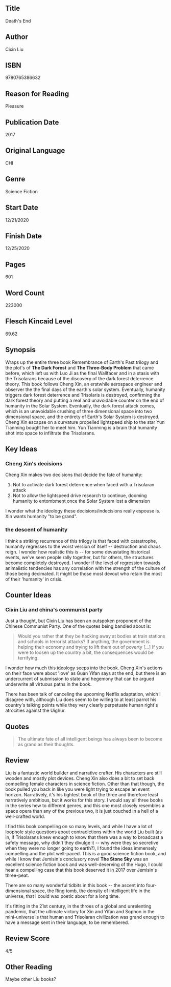 ## Title
Death's End

## Author
Cixin Liu

## ISBN
9780765386632

## Reason for Reading
Pleasure

## Publication Date
2017

## Original Language
CHI

## Genre
Science Fiction

## Start Date
12/21/2020

## Finish Date
12/25/2020

## Pages
601

## Word Count
223000

## Flesch Kincaid Level
69.62

## Synopsis
Wraps up the entire three book Remembrance of Earth's Past trilogy and the plot's of **The Dark Forest** and **The Three-Body Problem** that came before, which left us with Luo Ji as the final
Wallfacer and in a stasis with the Trisolarans because of the discovery of the dark forest deterrence theory. This book follows Cheng Xin, an erstwhile aerospace engineer and observer the the final days of the earth's solar system. Eventually, humanity triggers dark forest deterrence and Trisolaris is destroyed, confirming the dark forest theory and putting a real and unavoidable counter on the end of humanity in the Solar System. Eventually, the dark forest attack comes, which is an unavoidable crushing of three dimensional space into two dimensional space, and the entirety of Earth's Solar System is destroyed. Cheng Xin escapse on a curvature propelled lightspeed ship to the star Yun Tianming bought her to meet him. Yun Tianming is a brain that humanity shot into space to infiltrate the Trisolarans.

## Key Ideas
### Cheng Xin's decisions
Cheng Xin makes two decisions that decide the fate of humanity:

1. Not to activate dark forest deterrence when faced with a Trisolaran attack
2. Not to allow the lightspeed drive research to continue, dooming humanity to entombment once the Solar System lost a dimension

I wonder what the ideology these decisions/indecisions really espouse is. Xin wants humanity "to be grand".

### the descent of humanity
I think a striking recurrence of this trilogy is that faced with catastrophe, humanity regresses to the worst version of itself -- destruction and chaos reign. I wonder how realistic this is -- for some devastating historical events, we've seen people rally together, but for others, the structures become completely destroyed. I wonder if the level of regression towards animalistic tendencies has any correlation with the strength of the culture of those being decimated. It might be those most devout who retain the most of their 'humanity' in crisis.


## Counter Ideas
### Cixin Liu and china's communist party
Just a thought, but Cixin Liu has been an outspoken proponent of the Chinese Communist Party. One of the quotes being bandied about is:

> Would you rather that they be hacking away at bodies at train stations and schools in terrorist attacks? If anything, the government is helping their economy and trying to lift them out of poverty [...] If you were to loosen up the country a bit, the consequences would be terrifying.

I wonder how much this ideology seeps into the book. Cheng Xin's actions on their face were about 'love' as Guan Yifan says at the end, but there is an undercurrent of submission to state and hegemony that can be argued underwrite all virtuous paths in the book.

There has been talk of canceling the upcoming Netflix adaptation, which I disagree with, although Liu does seem to be willing to at least parrot his country's talking points while they very clearly perpetuate human right's atrocities against the Uighur.

## Quotes
> The ultimate fate of all intelligent beings has always been to become as grand as their thoughts.

## Review
Liu is a fantastic world builder and narrative crafter. His characters are still wooden and mostly plot devices. Cheng Xin also does a bit to set back compelling female characters in science fiction. Other than that though, the book pulled you back in like you were light trying to escape an event horizon. Narratively, it's his tightest book of the three and therefore least narratively ambitious, but it works for this story. I would say all three books in the series hew to different genres, and this one most closely resembles a space opera than any of the previous two, it is just couched in a hell of a well-crafted world.

I find this book compelling on so many levels, and while I have a lot of loophole style questions about contradictions within the world Liu built (as in, if Trisolarans knew enough to know that there was a way to broadcast a safety message, why didn't they divulge it -- why were they so secretive when they were no longer going to earth?), I found the ideas immensely compelling and the plot well-paced. This is a good science fiction book, and while I know that Jemisin's conclusory novel **The Stone Sky** was an excellent science fiction book and was well-deserving of the Hugo, I could hear a compelling case that this book deserved it in 2017 over Jemisin's three-peat.

There are so many wonderful tidbits in this book -- the ascent into four-dimensional space, the Ring tomb, the density of intelligent life in the universe, that I could wax poetic about for a long time.

It's fitting in the 21st century, in the throes of a global and unrelenting pandemic, that the ultimate victory for Xin and Yifan and Sophon in the mini-universe is that human and Trisolaran civilization was grand enough to have a message sent in their language, to be remembered.

## Review Score
4/5

## Other Reading
Maybe other Liu books?
